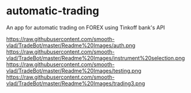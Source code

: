 # automatic-trading
 An app for automatic trading on FOREX using Tinkoff bank's API 

https://raw.githubusercontent.com/smooth-vlad/TradeBot/master/Readme%20Images/auth.png
https://raw.githubusercontent.com/smooth-vlad/TradeBot/master/Readme%20Images/instrument%20selection.png
https://raw.githubusercontent.com/smooth-vlad/TradeBot/master/Readme%20Images/testing.png
https://raw.githubusercontent.com/smooth-vlad/TradeBot/master/Readme%20Images/trading3.png




